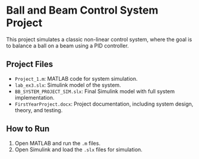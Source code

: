 # Ball and Beam Control System Project

This project simulates a classic non-linear control system, where the goal is to balance a ball on a beam using a PID controller.

## Project Files
- `Project_1.m`: MATLAB code for system simulation.
- `lab_ex3.slx`: Simulink model of the system.
- `BB_SYSTEM_PROJECT_SIM.slx`: Final Simulink model with full system implementation.
- `FirstYearProject.docx`: Project documentation, including system design, theory, and testing.

## How to Run
1. Open MATLAB and run the `.m` files.
2. Open Simulink and load the `.slx` files for simulation.

